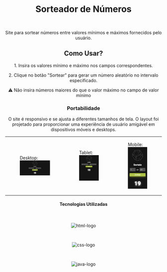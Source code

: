 <h1 align="center">Sorteador de Números</h1>
<br>
<p align="center">Site para sortear números entre valores mínimos e máximos fornecidos pelo usuário.</p>

<h2 align="center">Como Usar?</h2>

<p align="center">1. Insira os valores mínimo e máximo nos campos correspondentes.</p>
<p align="center">2. Clique no botão "Sortear" para gerar um número aleatório no intervalo especificado.</p>

<p  align="center">⚠️ Não insira números maiores do que o valor máximo no campo de valor mínimo</p>

<h3 align="center">Portabilidade</h3>

<p align="center">O site é responsivo e se ajusta a diferentes tamanhos de tela. O layout foi projetado para proporcionar uma experiência de usuário amigável em dispositivos móveis e desktops.</p>
<table align="center">
  <tr>
    <td>
      <figure>
        <figcaption>Desktop:</figcaption>
        <img src="https://raw.githubusercontent.com/LucasSouza0101/Projeto-Random/c4f5125fc936cf601f912adc27f2b6d74d686db8/assets/desktoprandom.png" alt="desktop-image" style="width: 100%;">
      </figure>
    </td>
    <td>
     <figure>
       <figcaption>Tablet:</figcaption>
       <img src="https://raw.githubusercontent.com/LucasSouza0101/Projeto-Random/c4f5125fc936cf601f912adc27f2b6d74d686db8/assets/ipad-random.png" alt="tablet-image" style="width: 100%;">
     </figure> 
    </td>
    <td>
     <figure>
       <figcaption>Mobile:</figcaption>
       <img src="https://raw.githubusercontent.com/LucasSouza0101/Projeto-Random/c4f5125fc936cf601f912adc27f2b6d74d686db8/assets/mobile-random.png" alt="mobile-image" style="width: 100%;">
     </figure> 
    </td>
  </tr>
</table>
<h4 align="center">Tecnologias Utilizadas</h4>
<br>
<p align="center">
  <img align="center" src="https://img.shields.io/badge/HTML5-E34F26?style=for-the-badge&logo=html5&logoColor=white" alt=html-logo>
</p>
<br>
<p align="center">
<img src="https://img.shields.io/badge/CSS3-1572B6?style=for-the-badge&logo=css3&logoColor=white" alt=css-logo>
</p>
<br>
<p align="center">
<img src="https://img.shields.io/badge/JavaScript-F7DF1E?style=for-the-badge&logo=javascript&logoColor=black" alt=java-logo>
</p>

